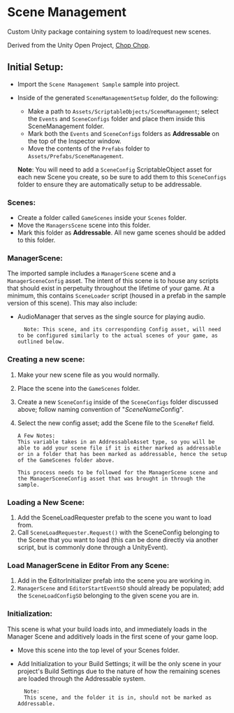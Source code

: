 # Scene Management
Custom Unity package containing system to load/request new scenes.


Derived from the Unity Open Project, [Chop Chop](https://github.com/UnityTechnologies/open-project-1/tree/main).


## Initial Setup:

-   Import the `Scene Management Sample` sample into project.
-   Inside of the generated `SceneManagementSetup` folder, do the following:

    - Make a path to `Assets/ScriptableObjects/SceneManagement`; select the `Events` and `SceneConfigs` folder and place them inside this SceneManagement folder.
    - Mark both the `Events` and `SceneConfigs` folders as **Addressable** on the top of the Inspector window.
    - Move the contents of the `Prefabs` folder to `Assets/Prefabs/SceneManagement`.

    **Note**: You will need to add a `SceneConfig` ScriptableObject asset for each new Scene you create, so be sure to add them to this `SceneConfigs` folder to ensure they are automatically setup to be addressable.

### Scenes:

- Create a folder called `GameScenes` inside your `Scenes` folder.
- Move the `ManagersScene` scene into this folder.
- Mark this folder as **Addressable**. All new game scenes should be added to this folder.

### ManagerScene:

The imported sample includes a `ManagerScene` scene and a `ManagerSceneConfig` asset.
The intent of this scene is to house any scripts that should exist in perpetuity throughout the lifetime of your game. At a minimum, this contains `SceneLoader` script (housed in a prefab in the sample version of this scene). This may also include:

- AudioManager that serves as the single source for playing audio.

        Note: This scene, and its corresponding Config asset, will need to be configured similarly to the actual scenes of your game, as outlined below.

### Creating a new scene:

1.  Make your new scene file as you would normally.
2.  Place the scene into the `GameScenes` folder.
3.  Create a new `SceneConfig` inside of the `SceneConfigs` folder discussed above; follow naming convention of "*SceneName*Config".
4.  Select the new config asset; add the Scene file to the `SceneRef` field.

        A Few Notes: 
        This variable takes in an AddressableAsset type, so you will be able to add your scene file if it is either marked as addressable or in a folder that has been marked as addressable, hence the setup of the GameScenes folder above.
    
        This process needs to be followed for the ManagerScene scene and the ManagerSceneConfig asset that was brought in through the sample.


### Loading a New Scene:

1. Add the SceneLoadRequester prefab to the scene you want to load from.
2. Call `SceneLoadRequester.Request()` with the SceneConfig belonging to the Scene that you want to load (this can be done directly via another script, but is commonly done through a UnityEvent).

### Load ManagerScene in Editor From any Scene:

1. Add in the EditorInitializer prefab into the scene you are working in.
2. `ManagerScene` and `EditorStartEventSO` should already be populated; add the `SceneLoadConfigSO` belonging to the given scene you are in.


### Initialization:

This scene is what your build loads into, and immediately loads in the Manager Scene and additively loads in the first scene of your game loop.

- Move this scene into the top level of your Scenes folder.
- Add Initialization to your Build Settings; it will be the only scene in your project's Build Settings due to the nature of how the remaining scenes are loaded through the Addressable system.

        Note:
        This scene, and the folder it is in, should not be marked as Addressable.


